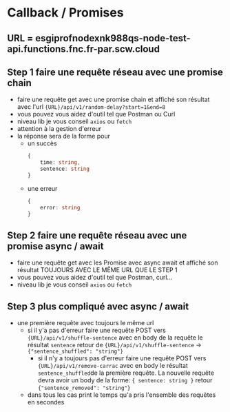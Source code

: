 # Callback / Promises

## URL = esgiprofnodexnk988qs-node-test-api.functions.fnc.fr-par.scw.cloud

## Step 1 faire une requête réseau avec une promise chain

- faire une requête get avec une promise chain et affiché son résultat avec l'url `{URL}/api/v1/random-delay?start=1&end=8`
- vous pouvez vous aidez d'outil tel que Postman ou Curl
- niveau lib je vous conseil `axios` ou `fetch`
- attention à la gestion d'erreur
- la réponse sera de la forme pour 
    - un succès
        ```ts
        {
            time: string,
            sentence: string
        }
        ```
    -  une erreur
        ```ts
        {
            error: string
        }
        ```

## Step 2 faire une requête réseau avec une promise async / await 

- faire une requête get avec les Promise avec async await et affiché son résultat TOUJOURS AVEC LE MÊME URL QUE LE STEP 1
- vous pouvez vous aidez d'outil tel que Postman, curl...
- niveau lib je vous conseil `axios` ou `fetch`

## Step 3 plus compliqué avec async / await

- une première requête avec toujours le même url
    - si il y'a pas d'erreur faire une requête POST vers `{URL}/api/v1/shuffle-sentence` avec en body de la requête le résultat `sentence`
        retour de `{URL}/api/v1/shuffle-sentence` -> `{"sentence_shuffled": "string"}`
        - si il n'y a toujours pas d'erreur faire une requête POST vers `{URL}/api/v1/remove-carrac` avec en body le résultat `sentence_shuffled`de la première requête. La nouvelle requête devra avoir un body de la forme: `{ sentence: string }`
        retour `{"sentence_removed": "string"}`
    - dans tous les cas print le temps qu'a pris l'ensemble des requêtes en secondes